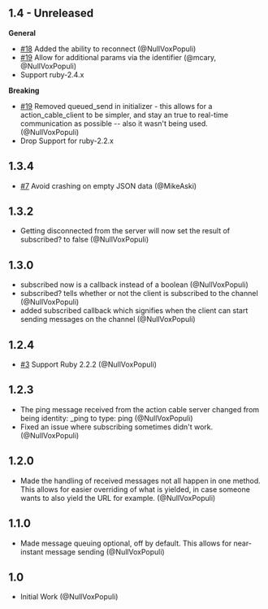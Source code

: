 ## 1.4 - Unreleased

**General**

* [#18](https://github.com/NullVoxPopuli/action_cable_client/pull/18) Added the ability to reconnect (@NullVoxPopuli)
* [#19](https://github.com/NullVoxPopuli/action_cable_client/pull/19) Allow for additional params via the identifier (@mcary, @NullVoxPopuli)
* Support ruby-2.4.x

**Breaking**
* [#19](https://github.com/NullVoxPopuli/action_cable_client/pull/19) Removed queued_send in initializer - this allows for a action_cable_client to be simpler, and stay an true to real-time communication as possible -- also it wasn't being used.  (@NullVoxPopuli)
* Drop Support for ruby-2.2.x

## 1.3.4
* [#7](https://github.com/NullVoxPopuli/action_cable_client/pull/7) Avoid crashing on empty JSON data (@MikeAski)

## 1.3.2
* Getting disconnected from the server will now set the result of subscribed? to false (@NullVoxPopuli)

## 1.3.0
* subscribed now is a callback instead of a boolean (@NullVoxPopuli)
* subscribed? tells whether or not the client is subscribed to the channel (@NullVoxPopuli)
* added subscribed callback which signifies when the client can start sending messages on the channel (@NullVoxPopuli)

## 1.2.4
* [#3](https://github.com/NullVoxPopuli/action_cable_client/pull/3) Support Ruby 2.2.2 (@NullVoxPopuli)

## 1.2.3
* The ping message received from the action cable server changed from being identity: \_ping to type: ping (@NullVoxPopuli)
* Fixed an issue where subscribing sometimes didn't work. (@NullVoxPopuli)

## 1.2.0
* Made the handling of received messages not all happen in one method. This allows for easier overriding of what is yielded, in case someone wants to also yield the URL for example. (@NullVoxPopuli)

## 1.1.0
* Made message queuing optional, off by default. This allows for near-instant message sending (@NullVoxPopuli)

## 1.0
* Initial Work (@NullVoxPopuli)
